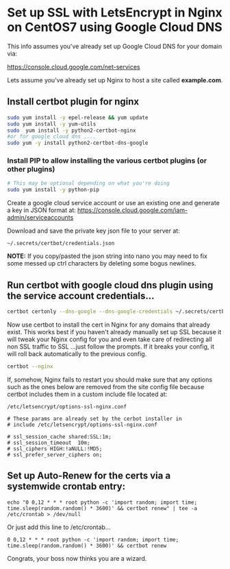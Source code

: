 # Set up SSL with LetsEncrypt in Nginx on CentOS7 using Google Cloud DNS

This info assumes you've already set up Google Cloud DNS for your domain via:

 https://console.cloud.google.com/net-services  

Lets assume you've already set up Nginx to host a site called **example.com**. 

## Install certbot plugin for nginx

```bash
sudo yum install -y epel-release && yum update
sudo yum install -y yum-utils
sudo  yum install -y python2-certbot-nginx 
#or for google cloud dns ....
sudo yum -y install python2-certbot-dns-google
```

### Install PIP to allow installing the various certbot plugins (or other plugins)

```bash
# This may be optional depending on what you're doing
sudo yum install -y python-pip
```

Create a google cloud service account or use an existing one and generate a key in JSON format at:  https://console.cloud.google.com/iam-admin/serviceaccounts 

Download and save the private key json file to your server at: 

`~/.secrets/certbot/credentials.json`

**NOTE:** If you copy/pasted the json string into nano you may need to fix some messed up ctrl characters by deleting some bogus newlines. 

## Run certbot with google cloud dns plugin using the service account credentials...

```bash
certbot certonly --dns-google --dns-google-credentials ~/.secrets/certbot/credentials.json -d *.example.com -d example.com
```

Now use certbot to install the cert in Nginx for any domains that already exist. This works best if you haven't already manually set up SSL because it will tweak your Nginx config for you and even take care of redirecting all non SSL traffic to SSL ...just follow the prompts. If it breaks your config, it will roll back automatically to the previous config. 

```bash
certbot --nginx
```

If, somehow, Nginx fails to restart you should make sure that any options such as the ones below are removed from the site config file because certbot includes them in a custom include file located at:

`/etc/letsencrypt/options-ssl-nginx.conf`

```
# These params are already set by the cerbot installer in
# include /etc/letsencrypt/options-ssl-nginx.conf

# ssl_session_cache shared:SSL:1m;
# ssl_session_timeout  10m;
# ssl_ciphers HIGH:!aNULL:!MD5;
# ssl_prefer_server_ciphers on;
```

## Set up Auto-Renew for the certs via a systemwide crontab entry:

```
echo "0 0,12 * * * root python -c 'import random; import time; time.sleep(random.random() * 3600)' && certbot renew" | tee -a /etc/crontab > /dev/null
```

Or just add this line to /etc/crontab...

```
0 0,12 * * * root python -c 'import random; import time; time.sleep(random.random() * 3600)' && certbot renew
```

Congrats, your boss now thinks you are a wizard. 

